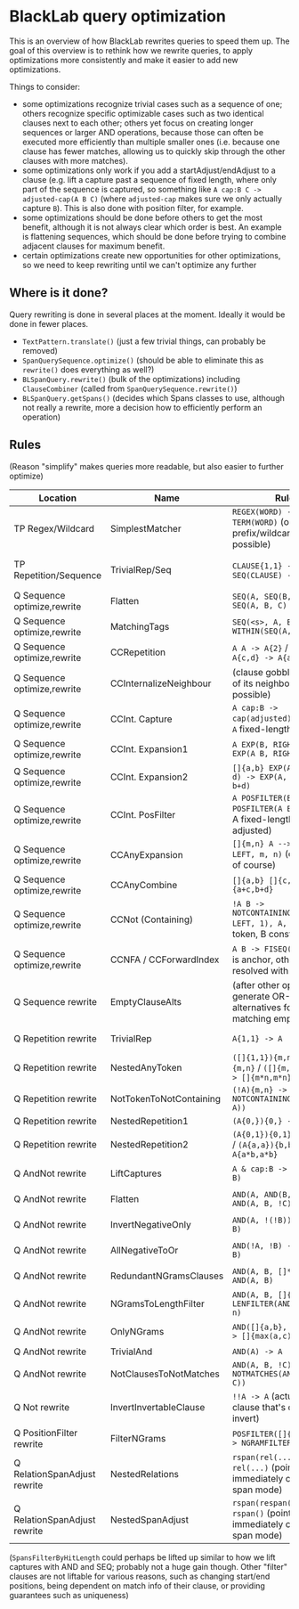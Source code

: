 # BlackLab query optimization

This is an overview of how BlackLab rewrites queries to speed them up. The goal of this overview is to rethink how we rewrite queries, to apply optimizations more consistently and make it easier to add new optimizations.

Things to consider:
- some optimizations recognize trivial cases such as a sequence of one; others recognize specific optimizable cases such as
  two identical clauses next to each other; others yet focus on creating longer sequences or larger AND operations, because
  those can often be executed more efficiently than multiple smaller ones (i.e. because one clause has fewer matches,
  allowing us to quickly skip through the other clauses with more matches).
- some optimizations only work if you add a startAdjust/endAdjust to a clause (e.g. lift a capture past a sequence of fixed length, where only part of the sequence is captured, so something like `A cap:B C -> adjusted-cap(A B C)` (where `adjusted-cap` makes sure we only actually capture `B`). This is also done with position filter, for example. 
- some optimizations should be done before others to get the most benefit, although it is not always clear which order is best.
  An example is flattening sequences, which should be done before trying to combine adjacent clauses for maximum benefit.
- certain optimizations create new opportunities for other optimizations, so we need to keep rewriting until we can't optimize any further

## Where is it done?

Query rewriting is done in several places at the moment. Ideally it would be done in fewer places.

- `TextPattern.translate()` (just a few trivial things, can probably be removed)
- `SpanQuerySequence.optimize()` (should be able to eliminate this as `rewrite()` does everything as well?)
- `BLSpanQuery.rewrite()` (bulk of the optimizations) including `ClauseCombiner` (called from `SpanQuerySequence.rewrite()`)
- `BLSpanQuery.getSpans()` (decides which Spans classes to use, although not really a rewrite, more a decision how to 
  efficiently perform an operation)


## Rules

(Reason "simplify" makes queries more readable, but also easier to further optimize)

| Location                     | Name                    | Rule                                                                            | Reason                | Change?            |
|------------------------------|-------------------------|---------------------------------------------------------------------------------|-----------------------|--------------------|
| TP Regex/Wildcard            | SimplestMatcher         | `REGEX(WORD) -> TERM(WORD)` (or prefix/wildcard, if possible)                   | faster to resolve     | also done in query |
| TP Repetition/Sequence       | TrivialRep/Seq          | `CLAUSE{1,1} -> CLAUSE` / `SEQ(CLAUSE) -> CLAUSE`                               | simplify              | also done in query |
| Q Sequence optimize,rewrite  | Flatten                 | `SEQ(A, SEQ(B, C)) -> SEQ(A, B, C)`                                             | longer seq (fast/opt) |                    |
| Q Sequence optimize,rewrite  | MatchingTags            | `SEQ(<s>, A, B, </s>) -> WITHIN(SEQ(A, B), <s/>)`                               | faster to resolve     |                    |
| Q Sequence optimize,rewrite  | CCRepetition            | `A A -> A{2}` / `A{a,b} A{c,d} -> A{a+c,b+d}`                                   | faster to resolve     |                    |
| Q Sequence optimize,rewrite  | CCInternalizeNeighbour  | (clause gobbles up one of its neighbours if possible)                           | longer seq (fast/opt) |                    |
| Q Sequence optimize,rewrite  | CCInt. Capture          | `A cap:B -> cap(adjusted):(A B)` (if `A` fixed-length)                          | longer seq (fast/opt) |                    |
| Q Sequence optimize,rewrite  | CCInt. Expansion1       | `A EXP(B, RIGHT, ...) -> EXP(A B, RIGHT, ...)`                                  | longer seq (fast/opt) |                    |
| Q Sequence optimize,rewrite  | CCInt. Expansion2       | `[]{a,b} EXP(A, LEFT, c, d) -> EXP(A, LEFT, a+c, b+d)`                          | faster to resolve     |                    |
| Q Sequence optimize,rewrite  | CCInt. PosFilter        | `A POSFILTER(B, ...) -> POSFILTER(A B, ...)` (if A fixed-length; edge adjusted) | longer seq (fast/opt) |                    |
| Q Sequence optimize,rewrite  | CCAnyExpansion          | `[]{m,n} A --> EXPAND(A, LEFT, m, n)` (or to right of course)                   | faster to resolve     |                    |
| Q Sequence optimize,rewrite  | CCAnyCombine            | `[]{a,b} []{c,d} --> []{a+c,b+d}`                                               | simplify              |                    |
| Q Sequence optimize,rewrite  | CCNot (Containing)      | `!A B -> NOTCONTAINING(EXPAND(B, LEFT, 1), A, ...)` (A 1 token, B constant len) | faster to resolve     |                    |
| Q Sequence optimize,rewrite  | CCNFA / CCForwardIndex  | `A B -> FISEQ(A, B)` (one is anchor, other is resolved with FI)                 | faster to resolve     |                    |
| Q Sequence rewrite           | EmptyClauseAlts         | (after other operations) generate OR-alternatives for clauses matching empty    | correctness           |                    |
| Q Repetition rewrite         | TrivialRep              | `A{1,1} -> A`                                                                   | simplify / faster     |                    |
| Q Repetition rewrite         | NestedAnyToken          | `([]{1,1}){m,n} -> []{m,n}` / `([]{m,m}){n,n} -> []{m*n,m*n}`                   | simplify / faster     |                    |
| Q Repetition rewrite         | NotTokenToNotContaining | `(!A){m,n} -> NOTCONTAINING([]{m,n}, A))`                                       | faster to resolve     |                    |
| Q Repetition rewrite         | NestedRepetition1       | `(A{0,}){0,} -> A{0,}`                                                          | simplify              |                    |
| Q Repetition rewrite         | NestedRepetition2       | `(A{0,1}){0,1} -> A{0,1}` / `(A{a,a}){b,b} -> A{a*b,a*b}`                       | simplify              |                    |
| Q AndNot rewrite             | LiftCaptures            | `A & cap:B -> cap:(A & B)`                                                      | simplify / enable opt |                    |
| Q AndNot rewrite             | Flatten                 | `AND(A, AND(B, !C) -> AND(A, B, !C)`                                            | larger AND (fast/opt) |                    |
| Q AndNot rewrite             | InvertNegativeOnly      | `AND(A, !(!B)) -> AND(A, B)`                                                    | faster to resolve     |                    |
| Q AndNot rewrite             | AllNegativeToOr         | `AND(!A, !B) -> !OR(A, B)`                                                      | simplify / enable opt |                    |
| Q AndNot rewrite             | RedundantNGramsClauses  | `AND(A, B, []*) -> AND(A, B)`                                                   | faster to resolve     |                    |
| Q AndNot rewrite             | NGramsToLengthFilter    | `AND(A, B, []{m,n}) -> LENFILTER(AND(A, B), m, n)`                              | faster to resolve     |                    |
| Q AndNot rewrite             | OnlyNGrams              | `AND([]{a,b}, []{c,d}) -> []{max(a,c),min(b,d)}`                                | simplify/ faster      |                    |
| Q AndNot rewrite             | TrivialAnd              | `AND(A) -> A`                                                                   | simplify              |                    |
| Q AndNot rewrite             | NotClausesToNotMatches  | `AND(A, B, !C) -> NOTMATCHES(AND(A, B), C))`                                    | faster to resolve     |                    |
| Q Not rewrite                | InvertInvertableClause  | `!!A -> A` (actually any clause that's ok to invert)                            | simplify / faster     |                    |
| Q PositionFilter rewrite     | FilterNGrams            | `POSFILTER([]{m,n}, A) -> NGRAMFILTER(m, n, A)`                                 | faster to resolve     |                    |
| Q RelationSpanAdjust rewrite | NestedRelations         | `rspan(rel(...)) -> rel(...)` (pointless to immediately change span mode)       | simplify              |                    |
| Q RelationSpanAdjust rewrite | NestedSpanAdjust        | `rspan(respan(...)) -> rspan()` (pointless to immediately change span mode)     | simplify              |                    |

(`SpansFilterByHitLength` could perhaps be lifted up similar to how we lift captures with AND and SEQ; probably not a huge gain though.
Other "filter" clauses are not liftable for various reasons, such as changing start/end positions, being dependent on match info of their clause,
or providing guarantees such as uniqueness)
